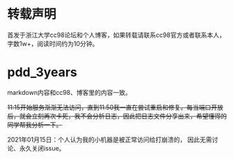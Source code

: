 # 转载声明

首发于浙江大学cc98论坛和个人博客，如果转载请联系cc98官方或者联系本人，字数1w+，阅读时间约为10分钟。


# pdd_3years

markdown内容和cc98、博客里的内容一致。

~~11:15开始服务渐渐无法访问，直到11:50我一直在尝试重启和修复。每当端口开放后，就会立刻再次卡死，我不会分析日志，因此把日志文件分享出来，希望懂得的同学帮我分析一下。~~

2021年01月15日：个人认为我的小机器是被正常访问给打崩溃的， 因此无需讨论、永久关闭issue。

